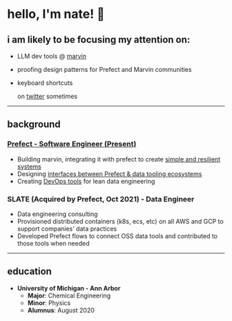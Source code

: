 # hello, I'm nate! 👋

## i am likely to be focusing my attention on:
- LLM dev tools @ [marvin](https://github.com/PrefectHQ/marvin)
- proofing design patterns for Prefect and Marvin communities
- keyboard shortcuts
  
  on [twitter](https://twitter.com/Nathan_Nowack) sometimes

---

## background

### [Prefect - Software Engineer (Present)](https://github.com/PrefectHQ/marvin)
- Building marvin, integrating it with prefect to create [simple and resilient systems](https://github.com/PrefectHQ/marvin-recipes/blob/main/examples/slackbot/Dockerfile)
- Designing [interfaces between Prefect & data tooling ecosystems](https://github.com/PrefectHQ/prefect-collection-registry)
- Creating [DevOps tools](https://github.com/zzstoatzz/prefect-monorepo/blob/main/.github/workflows/env-separated-deploy.yml) for lean data engineering

### SLATE (Acquired by Prefect, Oct 2021) - Data Engineer
- Data engineering consulting
- Provisioned distributed containers (k8s, ecs, etc) on all AWS and GCP to support companies' data practices
- Developed Prefect flows to connect OSS data tools and contributed to those tools when needed

---

## education
- **University of Michigan - Ann Arbor**
  - **Major**: Chemical Engineering
  - **Minor**: Physics
  - **Alumnus**: August 2020
